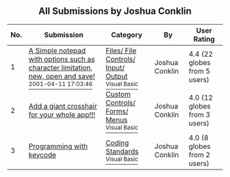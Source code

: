 ﻿<div align="center">

## All Submissions by Joshua Conklin

</div>

No.  | Submission | Category | By   | User Rating
---- | ---------- | -------- | ---- | -----------
1 | [A Simple notepad with options such as character limitation, new, open and save\!<br /><sup>2001-04-11 17:03:46</sup>](https://github.com/Planet-Source-Code/joshua-conklin-a-simple-notepad-with-options-such-as-character-limitation-new-open-and-sav__1-26947) | [Files/ File Controls/ Input/ Output<br /><sup>Visual Basic</sup>](../ByCategory/files-file-controls-input-output__1-3.md) | Joshua Conklin | 4.4 (22 globes from 5 users)
2 | [Add a giant crosshair for your whole app\!\!\!<br />](https://github.com/Planet-Source-Code/joshua-conklin-add-a-giant-crosshair-for-your-whole-app__1-29300) | [Custom Controls/ Forms/  Menus<br /><sup>Visual Basic</sup>](../ByCategory/custom-controls-forms-menus__1-4.md) | Joshua Conklin | 4.0 (12 globes from 3 users)
3 | [Programming with keycode<br />](https://github.com/Planet-Source-Code/joshua-conklin-programming-with-keycode__1-40694) | [Coding Standards<br /><sup>Visual Basic</sup>](../ByCategory/coding-standards__1-43.md) | Joshua Conklin | 4.0 (8 globes from 2 users)
